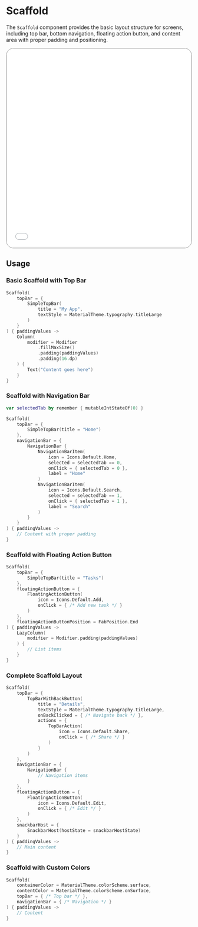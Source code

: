 # Scaffold

The `Scaffold` component provides the basic layout structure for screens, including top bar, bottom navigation, floating action button, and content area with proper padding and positioning.

<div style="position: relative; max-width: 800px; height: 540px; border-radius: 20px; overflow: hidden; border: 1px solid #777;">
    <iframe id="demoIframe" style="position: absolute; top: 0; left: 0; width: 100%; height: 100%; border: none;" src="../../demo/index.html?id=scaffold" title="Demo" allow="accelerometer; autoplay; clipboard-write; encrypted-media; gyroscope; picture-in-picture; web-share" referrerpolicy="strict-origin-when-cross-origin"></iframe>
</div>

## Usage

### Basic Scaffold with Top Bar

```kotlin
Scaffold(
    topBar = {
        SimpleTopBar(
            title = "My App",
            textStyle = MaterialTheme.typography.titleLarge
        )
    }
) { paddingValues ->
    Column(
        modifier = Modifier
            .fillMaxSize()
            .padding(paddingValues)
            .padding(16.dp)
    ) {
        Text("Content goes here")
    }
}
```

### Scaffold with Navigation Bar

```kotlin
var selectedTab by remember { mutableIntStateOf(0) }

Scaffold(
    topBar = {
        SimpleTopBar(title = "Home")
    },
    navigationBar = {
        NavigationBar {
            NavigationBarItem(
                icon = Icons.Default.Home,
                selected = selectedTab == 0,
                onClick = { selectedTab = 0 },
                label = "Home"
            )
            NavigationBarItem(
                icon = Icons.Default.Search,
                selected = selectedTab == 1,
                onClick = { selectedTab = 1 },
                label = "Search"
            )
        }
    }
) { paddingValues ->
    // Content with proper padding
}
```

### Scaffold with Floating Action Button

```kotlin
Scaffold(
    topBar = {
        SimpleTopBar(title = "Tasks")
    },
    floatingActionButton = {
        FloatingActionButton(
            icon = Icons.Default.Add,
            onClick = { /* Add new task */ }
        )
    },
    floatingActionButtonPosition = FabPosition.End
) { paddingValues ->
    LazyColumn(
        modifier = Modifier.padding(paddingValues)
    ) {
        // List items
    }
}
```

### Complete Scaffold Layout

```kotlin
Scaffold(
    topBar = {
        TopBarWithBackButton(
            title = "Details",
            textStyle = MaterialTheme.typography.titleLarge,
            onBackClicked = { /* Navigate back */ },
            actions = {
                TopBarAction(
                    icon = Icons.Default.Share,
                    onClick = { /* Share */ }
                )
            }
        )
    },
    navigationBar = {
        NavigationBar {
            // Navigation items
        }
    },
    floatingActionButton = {
        FloatingActionButton(
            icon = Icons.Default.Edit,
            onClick = { /* Edit */ }
        )
    },
    snackbarHost = {
        SnackbarHost(hostState = snackbarHostState)
    }
) { paddingValues ->
    // Main content
}
```

### Scaffold with Custom Colors

```kotlin
Scaffold(
    containerColor = MaterialTheme.colorScheme.surface,
    contentColor = MaterialTheme.colorScheme.onSurface,
    topBar = { /* Top bar */ },
    navigationBar = { /* Navigation */ }
) { paddingValues ->
    // Content
}
```
